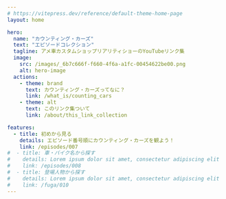 ```yaml
---
# https://vitepress.dev/reference/default-theme-home-page
layout: home

hero:
  name: "カウンティング・カーズ"
  text: "エピソードコレクション"
  tagline: アメ車カスタムショップリアリティショーのYouTubeリンク集
  image:
    src: /images/_6b7c666f-f660-4f6a-a1fc-00454622be00.png
    alt: hero-image
  actions:
    - theme: brand
      text: カウンティング・カーズってなに？
      link: /what_is/counting_cars
    - theme: alt
      text: このリンク集ついて
      link: /about/this_link_collection

features:
  - title: 初めから見る
    details: エピソード番号順にカウンティング・カーズを観よう！
    link: /episodes/007
#  - title: 車・バイク名から探す
#    details: Lorem ipsum dolor sit amet, consectetur adipiscing elit
#    link: /episodes/008
#  - title: 登場人物から探す
#    details: Lorem ipsum dolor sit amet, consectetur adipiscing elit
#    link: /fuga/010
---
```


